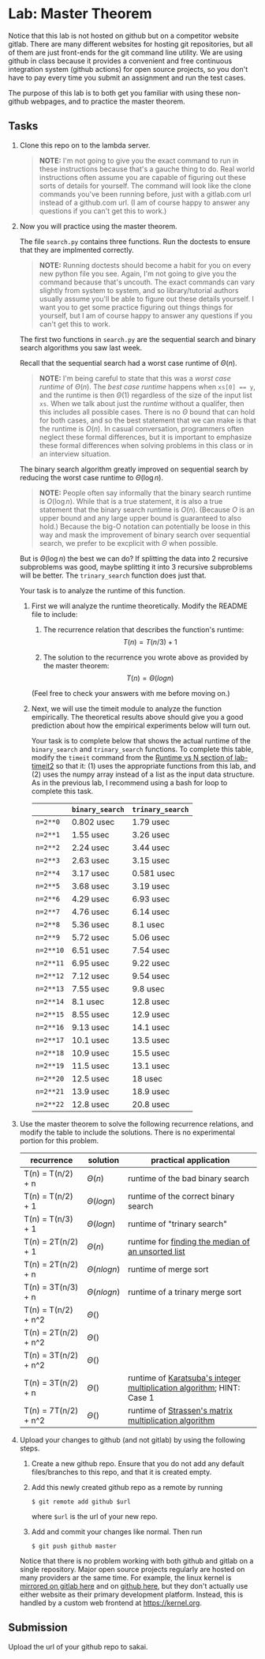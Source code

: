 # Lab: Master Theorem

Notice that this lab is not hosted on github but on a competitor website gitlab.
There are many different websites for hosting git repositories,
but all of them are just front-ends for the git command line utility.
We are using github in class because it provides a convenient and free continuous integration system (github actions) for open source projects,
so you don't have to pay every time you submit an assignment and run the test cases.

The purpose of this lab is to both get you familiar with using these non-github webpages, and to practice the master theorem.

## Tasks

1. Clone this repo on to the lambda server.

    > **NOTE:**
    > I'm not going to give you the exact command to run in these instructions because that's a gauche thing to do.
    > Real world instructions often assume you are capable of figuring out these sorts of details for yourself.
    > The command will look like the clone commands you've been running before, just with a gitlab.com url instead of a github.com url.
    > (I am of course happy to answer any questions if you can't get this to work.)

1. Now you will practice using the master theorem.

    The file `search.py` contains three functions.
    Run the doctests to ensure that they are implmented correctly.

    > **NOTE:**
    > Running doctests should become a habit for you on every new python file you see.
    > Again, I'm not going to give you the command because that's uncouth.
    > The exact commands can vary slightly from system to system,
    > and so library/tutorial authors usually assume you'll be able to figure out these details yourself.
    > I want you to get some practice figuring out things things for yourself,
    > but I am of course happy to answer any questions if you can't get this to work.

    The first two functions in `search.py` are the sequential search and binary search algorithms you saw last week.

    Recall that the sequential search had a worst case runtime of $\Theta(n)$.

    > **NOTE:**
    > I'm being careful to state that this was a *worst case runtime* of $\Theta(n)$.
    > The *best case runtime* happens when `xs[0] == y`,
    > and the runtime is then $\Theta(1)$ regardless of the size of the input list `xs`.
    > When we talk about just the *runtime* without a qualifer,
    > then this includes all possible cases.
    > There is no $\Theta$ bound that can hold for both cases,
    > and so the best statement that we can make is that the runtime is $O(n)$.
    > In casual conversation, programmers often neglect these formal differences,
    > but it is important to emphasize these formal differences when solving problems in this class or in an interview situation.

    The binary search algorithm greatly improved on sequential search by reducing the worst case runtime to $\Theta(\log n)$.

    > **NOTE:**
    > People often say informally that the binary search runtime is $O(\log n)$.
    > While that is a true statement, it is also a true statement that the binary search runtime is $O(n)$.
    > (Because $O$ is an upper bound and any large upper bound is guaranteed to also hold.)
    > Because the big-O notation can potentially be loose in this way and mask the improvement of binary search over sequential search,
    > we prefer to be excplicit with $\Theta$ when possible.

    But is $\Theta(\log n)$ the best we can do?
    If splitting the data into 2 recursive subproblems was good,
    maybe splitting it into 3 recursive subproblems will be better.
    The `trinary_search` function does just that.

    Your task is to analyze the runtime of this function.

    1. First we will analyze the runtime theoretically.
        Modify the README file to include:
    
        1. The recurrence relation that describes the function's runtime:
            $$T(n) = T(n/3) + 1$$

        1. The solution to the recurrence you wrote above as provided by the master theorem:
            $$T(n) = \Theta(log n)$$

        (Feel free to check your answers with me before moving on.)
    
    1. Next, we will use the timeit module to analyze the function empirically.
        The theoretical results above should give you a good prediction about how the empirical experiments below will turn out.

        Your task is to complete below that shows the actual runtime of the `binary_search` and `trinary_search` functions.
        To complete this table, modify the `timeit` command from the [Runtime vs N section of lab-timeit2](https://github.com/mikeizbicki/lab-timeit2#runtime-vs-n) so that it: (1) uses the appropriate functions from this lab, and (2) uses the numpy array instead of a list as the input data structure.
        As in the previous lab, I recommend using a bash for loop to complete this task.

        |                | `binary_search`           | `trinary_search`      |
        | -------------- | ------------------------- | --------------------- | 
        | `n=2**0`       |     0.802 usec            |       1.79 usec                |
        | `n=2**1`       |     1.55 usec                      |   3.26 usec                   |
        | `n=2**2`       |     2.24 usec                      |   3.44 usec                     |
        | `n=2**3`       |     2.63 usec                      |   3.15 usec                     |
        | `n=2**4`       |     3.17 usec                      |   0.581 usec                     |
        | `n=2**5`       |     3.68 usec                      |   3.19 usec                     |
        | `n=2**6`       |     4.29 usec                      |   6.93 usec                     |
        | `n=2**7`       |     4.76 usec                      |   6.14 usec                     |
        | `n=2**8`       |     5.36 usec                      |   8.1 usec                     |
        | `n=2**9`       |     5.72 usec                      |   5.06 usec                     |
        | `n=2**10`      |     6.51 usec                      |   7.54 usec                     |
        | `n=2**11`      |     6.95 usec                      |   9.22 usec                     |
        | `n=2**12`      |     7.12 usec                      |   9.54 usec                     |
        | `n=2**13`      |     7.55 usec                      |   9.8 usec                     |
        | `n=2**14`      |     8.1 usec                      |    12.8 usec                    |
        | `n=2**15`      |     8.55 usec                      |    12.9 usec                    |
        | `n=2**16`      |     9.13 usec                      |    14.1 usec                    |
        | `n=2**17`      |     10.1 usec                      |    13.5 usec                    |
        | `n=2**18`      |     10.9 usec                      |    15.5 usec                    |
        | `n=2**19`      |     11.5 usec                      |    13.1 usec                    |
        | `n=2**20`      |     12.5 usec                      |    18 usec                    |
        | `n=2**21`      |     13.9 usec                      |    18.9 usec                    |
        | `n=2**22`      |     12.8 usec                      |    20.8 usec                    |


1. Use the master theorem to solve the following recurrence relations,
    and modify the table to include the solutions.
    There is no experimental portion for this problem.

    | recurrence           | solution                       | practical application                     |
    | -------------------- | ------------------------------ | ----------------------------------------- |
    | T(n) = T(n/2) + n    | $\Theta(        n            )$ | runtime of the bad binary search          |
    | T(n) = T(n/2) + 1    | $\Theta(   log n                 )$ | runtime of the correct binary search      |
    | T(n) = T(n/3) + 1    | $\Theta(        log n            )$ | runtime of "trinary search"               |
    | T(n) = 2T(n/2) + 1   | $\Theta(     n               )$ | runtime for [finding the median of an unsorted list](https://en.wikipedia.org/wiki/Quickselect) |
    | T(n) = 2T(n/2) + n   | $\Theta(       nlogn             )$ | runtime of merge sort                     |
    | T(n) = 3T(n/3) + n   | $\Theta(          nlogn          )$ | runtime of a trinary merge sort           |
    | T(n) = T(n/2) + n^2  | $\Theta(                    )$ |                                           |
    | T(n) = 2T(n/2) + n^2 | $\Theta(                    )$ |                                           |
    | T(n) = 3T(n/2) + n^2 | $\Theta(                    )$ |                                           |
    | T(n) = 3T(n/2) + n   | $\Theta(                    )$ | runtime of [Karatsuba's integer multiplication algorithm](https://en.wikipedia.org/wiki/Karatsuba_algorithm); HINT: Case 1 |
    | T(n) = 7T(n/2) + n^2 | $\Theta(                    )$ | runtime of [Strassen's matrix multiplication algorithm](https://en.wikipedia.org/wiki/Strassen_algorithm) |

1. Upload your changes to github (and not gitlab) by using the following steps.

    1. Create a new github repo.
        Ensure that you do not add any default files/branches to this repo, and that it is created empty.

    1. Add this newly created github repo as a remote by running
        ```
        $ git remote add github $url
        ```
        where `$url` is the url of your new repo.

    1. Add and commit your changes like normal.
        Then run
        ```
        $ git push github master
        ```
    
    Notice that there is no problem working with both github and gitlab on a single repository.
    Major open source projects regularly are hosted on many providers ar the same time.
    For example, the linux kernel is [mirrored on gitlab here](https://gitlab.com/linux-kernel/linux) and on [github here](https://github.com/torvalds/linux),
    but they don't actually use either website as their primary development platform.
    Instead, this is handled by a custom web frontend at <https://kernel.org>.

## Submission

Upload the url of your github repo to sakai.
